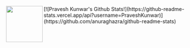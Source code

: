 <img align="left" width="100" height="100" src="http://www.fillmurray.com/100/100">
[![Pravesh Kunwar's Github Stats!](https://github-readme-stats.vercel.app/api?username=PraveshKunwar)](https://github.com/anuraghazra/github-readme-stats)


